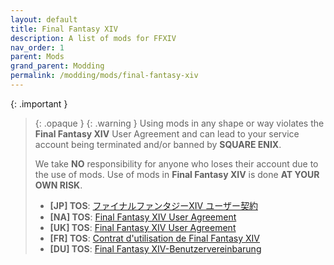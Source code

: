 ```yaml
---
layout: default
title: Final Fantasy XIV
description: A list of mods for FFXIV
nav_order: 1
parent: Mods
grand_parent: Modding
permalink: /modding/mods/final-fantasy-xiv
---
```


{: .important }
> {: .opaque }
> {: .warning }
> Using mods in any shape or way violates the **Final Fantasy XIV** User Agreement and can lead to your service account being terminated and/or banned by **SQUARE ENIX**.
>
> We take **NO** responsibility for anyone who loses their account due to the use of mods. Use of mods in **Final Fantasy XIV** is done **AT YOUR OWN RISK**.
>
> - **[JP] TOS**: [ファイナルファンタジーXIV ユーザー契約][JP_TOS]
> - **[NA] TOS**: [Final Fantasy XIV User Agreement][NA_TOS]
> - **[UK] TOS**: [Final Fantasy XIV User Agreement][UK_TOS]
> - **[FR] TOS**: [Contrat d'utilisation de Final Fantasy XIV][FR_TOS]
> - **[DU] TOS**: [Final Fantasy XIV-Benutzervereinbarung][DU_TOS]


[JP_TOS]: https://support.jp.square-enix.com/main.php?id=5381&la=0
[NA_TOS]: https://support.na.square-enix.com/main.php?id=5382&la=1
[UK_TOS]: https://support.eu.square-enix.com/main.php?id=5383&la=2
[FR_TOS]: https://support.eu.square-enix.com/main.php?id=5384&la=3
[DU_TOS]: https://support.eu.square-enix.com/main.php?id=5385&la=4